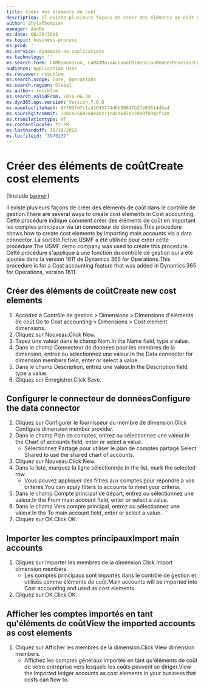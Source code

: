 ```yaml
---
title: Créer des éléments de coût
description: Il existe plusieurs façons de créer des éléments de coût dans le contrôle de gestion.
author: ShylaThompson
manager: AnnBe
ms.date: 08/29/2018
ms.topic: business-process
ms.prod: ''
ms.service: dynamics-ax-applications
ms.technology: ''
ms.search.form: CAMDimension, CAMAXMainAccountDimensionMemberProviderConfiguration, CAMDimensionMember
audience: Application User
ms.reviewer: roschlom
ms.search.scope: Core, Operations
ms.search.region: Global
ms.author: roschlom
ms.search.validFrom: 2016-06-30
ms.dyn365.ops.version: Version 7.0.0
ms.openlocfilehash: 87f93fd7c1c42045274d6b89847b27e93614d9a4
ms.sourcegitcommit: 708ca25687a4e48271cdcd6d2d22d99fb94cf140
ms.translationtype: HT
ms.contentlocale: fr-FR
ms.lasthandoff: 10/10/2020
ms.locfileid: "3976137"
---
```

# <a name="create-cost-elements"></a><span data-ttu-id="79dd1-103">Créer des éléments de coût</span><span class="sxs-lookup"><span data-stu-id="79dd1-103">Create cost elements</span></span> 

[!include [banner](../../includes/banner.md)]

<span data-ttu-id="79dd1-104">Il existe plusieurs façons de créer des éléments de coût dans le contrôle de gestion.</span><span class="sxs-lookup"><span data-stu-id="79dd1-104">There are several ways to create cost elements in Cost accounting.</span></span> <span data-ttu-id="79dd1-105">Cette procédure indique comment créer des éléments de coût en important les comptes principaux via un connecteur de données.</span><span class="sxs-lookup"><span data-stu-id="79dd1-105">This procedure shows how to create cost elements by importing main accounts via a data connector.</span></span> <span data-ttu-id="79dd1-106">La société fictive USMF a été utilisée pour créer cette procédure.</span><span class="sxs-lookup"><span data-stu-id="79dd1-106">The USMF demo company was used to create this procedure.</span></span> <span data-ttu-id="79dd1-107">Cette procédure s'applique à une fonction du contrôle de gestion qui a été ajoutée dans la version 1611 de Dynamics 365 for Operations.</span><span class="sxs-lookup"><span data-stu-id="79dd1-107">This procedure is for a Cost accounting feature that was added in Dynamics 365 for Operations, version 1611.</span></span>


## <a name="create-new-cost-elements"></a><span data-ttu-id="79dd1-108">Créer des éléments de coût</span><span class="sxs-lookup"><span data-stu-id="79dd1-108">Create new cost elements</span></span>
1. <span data-ttu-id="79dd1-109">Accédez à Contrôle de gestion > Dimensions > Dimensions d'éléments de coût.</span><span class="sxs-lookup"><span data-stu-id="79dd1-109">Go to Cost accounting > Dimensions > Cost element dimensions.</span></span>
2. <span data-ttu-id="79dd1-110">Cliquez sur Nouveau.</span><span class="sxs-lookup"><span data-stu-id="79dd1-110">Click New.</span></span>
3. <span data-ttu-id="79dd1-111">Tapez une valeur dans le champ Nom.</span><span class="sxs-lookup"><span data-stu-id="79dd1-111">In the Name field, type a value.</span></span>
4. <span data-ttu-id="79dd1-112">Dans le champ Connecteur de données pour les membres de la dimension, entrez ou sélectionnez une valeur.</span><span class="sxs-lookup"><span data-stu-id="79dd1-112">In the Data connector for dimension members field, enter or select a value.</span></span>
5. <span data-ttu-id="79dd1-113">Dans le champ Description, entrez une valeur.</span><span class="sxs-lookup"><span data-stu-id="79dd1-113">In the Description field, type a value.</span></span>
6. <span data-ttu-id="79dd1-114">Cliquez sur Enregistrer.</span><span class="sxs-lookup"><span data-stu-id="79dd1-114">Click Save.</span></span>

## <a name="configure-the-data-connector"></a><span data-ttu-id="79dd1-115">Configurer le connecteur de données</span><span class="sxs-lookup"><span data-stu-id="79dd1-115">Configure the data connector</span></span>
1. <span data-ttu-id="79dd1-116">Cliquez sur Configurer le fournisseur du membre de dimension.</span><span class="sxs-lookup"><span data-stu-id="79dd1-116">Click Configure dimension member provider.</span></span>
2. <span data-ttu-id="79dd1-117">Dans le champ Plan de comptes, entrez ou sélectionnez une valeur.</span><span class="sxs-lookup"><span data-stu-id="79dd1-117">In the Chart of accounts field, enter or select a value.</span></span>
    * <span data-ttu-id="79dd1-118">Sélectionnez Partagé pour utiliser le plan de comptes partagé.</span><span class="sxs-lookup"><span data-stu-id="79dd1-118">Select Shared to use the shared chart of accounts.</span></span>  
3. <span data-ttu-id="79dd1-119">Cliquez sur Nouveau.</span><span class="sxs-lookup"><span data-stu-id="79dd1-119">Click New.</span></span>
4. <span data-ttu-id="79dd1-120">Dans la liste, marquez la ligne sélectionnée.</span><span class="sxs-lookup"><span data-stu-id="79dd1-120">In the list, mark the selected row.</span></span>
    * <span data-ttu-id="79dd1-121">Vous pouvez appliquer des filtres aux comptes pour répondre à vos critères.</span><span class="sxs-lookup"><span data-stu-id="79dd1-121">You can apply filters to accounts to meet your criteria.</span></span>  
5. <span data-ttu-id="79dd1-122">Dans le champ Compte principal de départ, entrez ou sélectionnez une valeur.</span><span class="sxs-lookup"><span data-stu-id="79dd1-122">In the From main account field, enter or select a value.</span></span>
6. <span data-ttu-id="79dd1-123">Dans le champ Vers compte principal, entrez ou sélectionnez une valeur.</span><span class="sxs-lookup"><span data-stu-id="79dd1-123">In the To main account field, enter or select a value.</span></span>
7. <span data-ttu-id="79dd1-124">Cliquez sur OK.</span><span class="sxs-lookup"><span data-stu-id="79dd1-124">Click OK.</span></span>

## <a name="import-main-accounts"></a><span data-ttu-id="79dd1-125">Importer les comptes principaux</span><span class="sxs-lookup"><span data-stu-id="79dd1-125">Import main accounts</span></span>
1. <span data-ttu-id="79dd1-126">Cliquez sur Importer les membres de la dimension.</span><span class="sxs-lookup"><span data-stu-id="79dd1-126">Click Import dimension members.</span></span>
    * <span data-ttu-id="79dd1-127">Les comptes principaux sont importés dans le contrôle de gestion et utilisés comme éléments de coût.</span><span class="sxs-lookup"><span data-stu-id="79dd1-127">Main accounts will be imported into Cost accounting and used as cost elements.</span></span>  
2. <span data-ttu-id="79dd1-128">Cliquez sur OK.</span><span class="sxs-lookup"><span data-stu-id="79dd1-128">Click OK.</span></span>

## <a name="view-the-imported-accounts-as-cost-elements"></a><span data-ttu-id="79dd1-129">Afficher les comptes importés en tant qu'éléments de coût</span><span class="sxs-lookup"><span data-stu-id="79dd1-129">View the imported accounts as cost elements</span></span>
1. <span data-ttu-id="79dd1-130">Cliquez sur Afficher les membres de la dimension.</span><span class="sxs-lookup"><span data-stu-id="79dd1-130">Click View dimension members.</span></span>
    * <span data-ttu-id="79dd1-131">Affichez les comptes généraux importés en tant qu'éléments de coût de votre entreprise vers lesquels les coûts peuvent se diriger.</span><span class="sxs-lookup"><span data-stu-id="79dd1-131">View the imported ledger accounts as cost elements in your business that costs can flow to.</span></span>  


